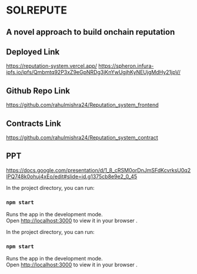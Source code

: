 
# SOLREPUTE
## A novel approach to build onchain reputation

## Deployed Link
https://reputation-system.vercel.app/
https://spheron.infura-ipfs.io/ipfs/Qmbmtq92P3xZ9eGpNRDg3jKnYwUgjhKyNEUjgMdHy21jpV/

## Github Repo Link
https://github.com/rahulmishra24/Reputation_system_frontend

## Contracts Link
https://github.com/rahulmishra24/Reputation_system_contract


## PPT
https://docs.google.com/presentation/d/1_8_cRSM0orDnJmSFdKcvrksU0q2IPQ748k0ohuj4xEo/edit#slide=id.g1375cb8e9e2_0_45


In the project directory, you can run:

### `npm start`

Runs the app in the development mode.\
Open [http://localhost:3000](http://localhost:3000) to view it in your browser .





In the project directory, you can run:

### `npm start`

Runs the app in the development mode.\
Open [http://localhost:3000](http://localhost:3000) to view it in your browser .


